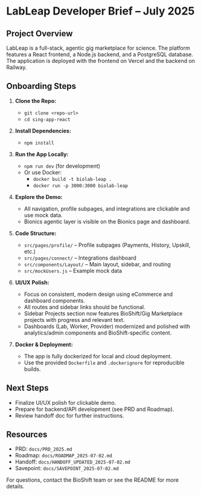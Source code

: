 # LabLeap Developer Brief – July 2025

## Project Overview

LabLeap is a full-stack, agentic gig marketplace for science. The platform features a React frontend, a Node.js backend, and a PostgreSQL database. The application is deployed with the frontend on Vercel and the backend on Railway.

## Onboarding Steps

1. **Clone the Repo:**
   - `git clone <repo-url>`
   - `cd sing-app-react`

2. **Install Dependencies:**
   - `npm install`

3. **Run the App Locally:**
   - `npm run dev` (for development)
   - Or use Docker:
     - `docker build -t biolab-leap .`
     - `docker run -p 3000:3000 biolab-leap`

4. **Explore the Demo:**
   - All navigation, profile subpages, and integrations are clickable and use mock data.
   - Bionics agentic layer is visible on the Bionics page and dashboard.

5. **Code Structure:**
   - `src/pages/profile/` – Profile subpages (Payments, History, Upskill, etc.)
   - `src/pages/connect/` – Integrations dashboard
   - `src/components/Layout/` – Main layout, sidebar, and routing
   - `src/mockUsers.js` – Example mock data

6. **UI/UX Polish:**
   - Focus on consistent, modern design using eCommerce and dashboard components.
   - All routes and sidebar links should be functional.
   - Sidebar Projects section now features BioShift/Gig Marketplace projects with progress and relevant text.
   - Dashboards (Lab, Worker, Provider) modernized and polished with analytics/admin components and BioShift-specific content.

7. **Docker & Deployment:**
   - The app is fully dockerized for local and cloud deployment.
   - Use the provided `Dockerfile` and `.dockerignore` for reproducible builds.

## Next Steps

- Finalize UI/UX polish for clickable demo.
- Prepare for backend/API development (see PRD and Roadmap).
- Review handoff doc for further instructions.

## Resources

- PRD: `docs/PRD_2025.md`
- Roadmap: `docs/ROADMAP_2025-07-02.md`
- Handoff: `docs/HANDOFF_UPDATED_2025-07-02.md`
- Savepoint: `docs/SAVEPOINT_2025-07-02.md`

For questions, contact the BioShift team or see the README for more details.
